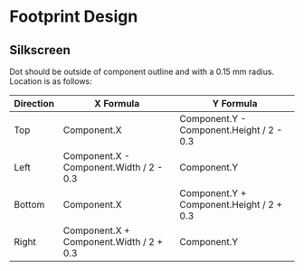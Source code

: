 # Footprint Design

## Silkscreen

Dot should be outside of component outline and with a 0.15 mm radius. Location
is as follows:

| Direction | X Formula                               | Y Formula                                |
|-----------|-----------------------------------------|------------------------------------------|
| Top       | Component.X                             | Component.Y - Component.Height / 2 - 0.3 |
| Left      | Component.X - Component.Width / 2 - 0.3 | Component.Y                              |
| Bottom    | Component.X                             | Component.Y + Component.Height / 2 + 0.3 |
| Right     | Component.X + Component.Width / 2 + 0.3 | Component.Y                              |
